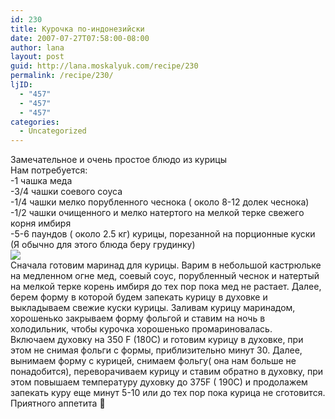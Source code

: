 ```yaml
---
id: 230
title: Курочка по-индонезийски
date: 2007-07-27T07:58:00-08:00
author: lana
layout: post
guid: http://lana.moskalyuk.com/recipe/230
permalink: /recipe/230/
ljID:
  - "457"
  - "457"
  - "457"
categories:
  - Uncategorized
---
```

Замечательное и очень простое блюдо из курицы  
Нам потребуется:  
-1 чашка меда  
-3/4 чашки соевого соуса  
-1/4 чашки мелко порубленного чеснока ( около 8-12 долек чеснока)  
-1/2 чашки очищенного и мелко натертого на мелкой терке свежего корня имбиря  
-5-6 паундов ( около 2.5 кг) курицы, порезанной на порционные куски (Я обычно для этого блюда беру грудинку)  
![](http://farm2.static.flickr.com/1138/911801591_491b300392.jpg?v=0)  
Сначала готовим маринад для курицы. Варим в небольшой кастрюльке на медленном огне мед, соевый соус, порубленный чеснок и натертый на мелкой терке корень имбиря до тех пор пока мед не растает. Далее, берем форму в которой будем запекать курицу в духовке и выкладываем свежие куски курицы. Заливам курицу маринадом, хорошенько закрываем форму фольгой и ставим на ночь в холодильник, чтобы курочка хорошенько промариновалась.  
Включаем духовку на 350 F (180C) и готовим курицу в духовке, при этом не снимая фольги с формы, приблизительно минут 30. Далее, вынимаем форму с курицей, снимаем фольгу( она нам больше не понадобится), переворачиваем курицу и ставим обратно в духовку, при этом повышаем температуру духовку до 375F ( 190C) и продолажем запекать куру еще минут 5-10 или до тех пор пока курица не сготовится.  
Приятного аппетита 🙂